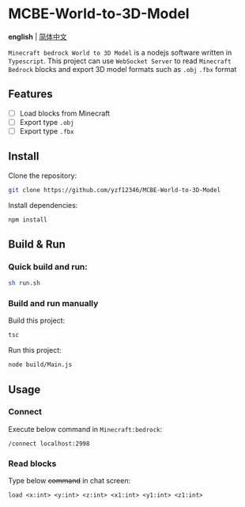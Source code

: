 # MCBE-World-to-3D-Model
**english** | [简体中文
](https://github.com/yzf12346/MCBE-World-to-3D-Model/blob/master/README-zh.md)

`Minecraft bedrock World to 3D Model` is a nodejs software written in `Typescript`.
This project can use `WebSocket Server` to read `Minecraft Bedrock` blocks and export 3D model formats such as `.obj` `.fbx` format

## Features
- [ ] Load blocks from Minecraft
- [ ] Export type `.obj`
- [ ] Export type `.fbx`

## Install
Clone the repository:
```bash
git clone https://github.com/yzf12346/MCBE-World-to-3D-Model
```
Install dependencies:
```bash
npm install
```

## Build & Run
### Quick build and run:
```bash
sh run.sh
```
### Build and run manually
Build this project:
```bash
tsc
```
Run this project:
```bash
node build/Main.js
```

## Usage
### Connect
Execute below command in `Minecraft:bedrock`:
```
/connect localhost:2998
```
### Read blocks
Type below ~~command~~ in chat screen:
```
load <x:int> <y:int> <z:int> <x1:int> <y1:int> <z1:int>
```
